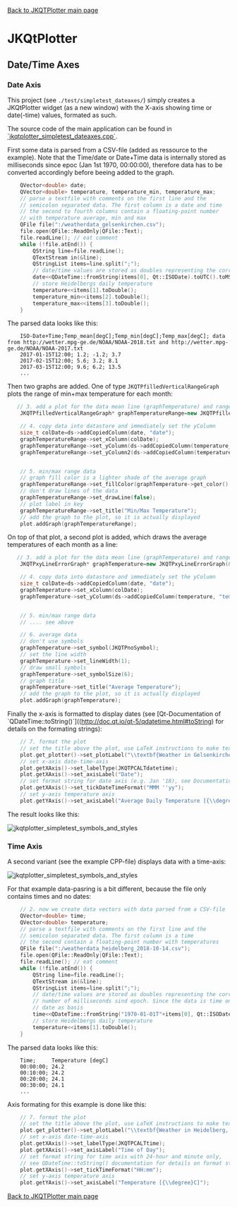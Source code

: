 [Back to JKQTPlotter main page](https://github.com/jkriege2/JKQtPlotter/)

# JKQtPlotter

## Date/Time Axes

### Date Axis
This project (see `./test/simpletest_dateaxes/`) simply creates a JKQtPlotter widget (as a new window) with the X-axis showing time or date(-time) values, formated as such. 

The source code of the main application can be found in  [`jkqtplotter_simpletest_dateaxes.cpp´](https://github.com/jkriege2/JKQtPlotter/blob/master/test/simpletest_dateaxes/jkqtplotter_simpletest_dateaxes.cpp). 

First some data is parsed from a CSV-file (added as ressource to the example). Note that the Time/date or Date+Time data is internally stored as milliseconds since epoc (Jan 1st 1970, 00:00:00), therefore data has to be converted accordingly before beeing added to the graph.

```c++
	QVector<double> date;
    QVector<double> temperature, temperature_min, temperature_max;
    // parse a textfile with comments on the first line and the
    // semicolon separated data. The first column is a date and time
    // the second to fourth columns contain a floating-point number
    // with temperature average, min and max
    QFile file(":/weatherdata_gelsenkirchen.csv");
    file.open(QFile::ReadOnly|QFile::Text);
    file.readLine(); // eat comment
    while (!file.atEnd()) {
        QString line=file.readLine();
        QTextStream in(&line);
        QStringList items=line.split(";");
        // date/time values are stored as doubles representing the corresponding number of milliseconds sind epoch
        date<<QDateTime::fromString(items[0], Qt::ISODate).toUTC().toMSecsSinceEpoch();
        // store Heidelbergs daily temperature
        temperature<<items[1].toDouble();
        temperature_min<<items[2].toDouble();
        temperature_max<<items[3].toDouble();
    }
```

The parsed data looks like this:
```
	ISO-Date+Time;Temp_mean[degC];Temp_min[degC];Temp_max[degC]; data from http://wetter.mpg-ge.de/NOAA/NOAA-2018.txt and http://wetter.mpg-ge.de/NOAA/NOAA-2017.txt
	2017-01-15T12:00; 1.2; -1.2; 3.7
	2017-02-15T12:00; 5.6; 3.2; 8.1
	2017-03-15T12:00; 9.6; 6.2; 13.5
	...
```

Then two graphs are added. One of type `JKQTPfilledVerticalRangeGraph` plots the range of min+max temperature for each month:
```c++
   // 3. add a plot for the data mean line (graphTemperature) and range (graphTemperatureRange)
    JKQTPfilledVerticalRangeGraph* graphTemperatureRange=new JKQTPfilledVerticalRangeGraph(&plot);

    // 4. copy data into datastore and immediately set the yColumn
    size_t colDate=ds->addCopiedColumn(date, "date");
    graphTemperatureRange->set_xColumn(colDate);
    graphTemperatureRange->set_yColumn(ds->addCopiedColumn(temperature_min, "temperature_min"));
    graphTemperatureRange->set_yColumn2(ds->addCopiedColumn(temperature_max, "temperature_max"));


    // 5. min/max range data
    // graph fill color is a lighter shade of the average graph
    graphTemperatureRange->set_fillColor(graphTemperature->get_color().lighter());
    // don't draw lines of the data
    graphTemperatureRange->set_drawLine(false);
    // plot label in key
    graphTemperatureRange->set_title("Min/Max Temperature");
    // add the graph to the plot, so it is actually displayed
    plot.addGraph(graphTemperatureRange);
```

On top of that plot, a second plot is added, which draws the average temperatures of each month as a line:

```c++
   // 3. add a plot for the data mean line (graphTemperature) and range (graphTemperatureRange)
    JKQTPxyLineErrorGraph* graphTemperature=new JKQTPxyLineErrorGraph(&plot);

    // 4. copy data into datastore and immediately set the yColumn
    size_t colDate=ds->addCopiedColumn(date, "date");
    graphTemperature->set_xColumn(colDate);
    graphTemperature->set_yColumn(ds->addCopiedColumn(temperature, "temperature"));


    // 5. min/max range data
    // .... see above

    // 6. average data
    // don't use symbols
    graphTemperature->set_symbol(JKQTPnoSymbol);
    // set the line width
    graphTemperature->set_lineWidth(1);
    // draw small symbols
    graphTemperature->set_symbolSize(6);
    // graph title
    graphTemperature->set_title("Average Temperature");
    // add the graph to the plot, so it is actually displayed
    plot.addGraph(graphTemperature);
```

Finally the x-axis is formatted to display dates (see [Qt-Documentation of `QDateTime::toString()´]((http://doc.qt.io/qt-5/qdatetime.html#toString) for details on the formating strings):
```c++
    // 7. format the plot
    // set the title above the plot, use LaTeX instructions to make text bold
    plot.get_plotter()->set_plotLabel("\\textbf{Weather in Gelsenkirchen, 2017-2018}");
    // set x-axis date-time-axis
    plot.getXAxis()->set_labelType(JKQTPCALTdatetime);
    plot.getXAxis()->set_axisLabel("Date");
    // set format string for date axis (e.g. Jan '18), see Documentation of QDateTime::toString()
    plot.getXAxis()->set_tickDateTimeFormat("MMM ''yy");
    // set y-axis temperature axis
    plot.getYAxis()->set_axisLabel("Average Daily Temperature [{\\degree}C]");
```

The result looks like this:

![jkqtplotter_simpletest_symbols_and_styles](https://raw.githubusercontent.com/jkriege2/JKQtPlotter/master/screenshots/jkqtplotter_simpletest_dateaxes.png)


### Time Axis
A second variant (see the example CPP-file) displays data with a time-axis:

![jkqtplotter_simpletest_symbols_and_styles](https://raw.githubusercontent.com/jkriege2/JKQtPlotter/master/screenshots/jkqtplotter_simpletest_dateaxes_timeaxis.png)


For that example data-pasring is a bit different, because the file only contains times and no dates:
```c++
    // 2. now we create data vectors with data parsed from a CSV-file
    QVector<double> time;
    QVector<double> temperature;
    // parse a textfile with comments on the first line and the
    // semicolon separated data. The first column is a time
    // the second contain a floating-point number with temperatures
    QFile file(":/weatherdata_heidelberg_2018-10-14.csv");
    file.open(QFile::ReadOnly|QFile::Text);
    file.readLine(); // eat comment
    while (!file.atEnd()) {
        QString line=file.readLine();
        QTextStream in(&line);
        QStringList items=line.split(";");
        // date/time values are stored as doubles representing the corresponding
        // number of milliseconds sind epoch. Since the data is time only, we have to use an arbitrary
        // date as basis
        time<<QDateTime::fromString("1970-01-01T"+items[0], Qt::ISODate).toUTC().toMSecsSinceEpoch();
        // store Heidelbergs daily temperature
        temperature<<items[1].toDouble();
    }
```

The parsed data looks like this:
```
	Time;     Temperature [degC]
	00:00:00; 24.2
	00:10:00; 24.2
	00:20:00; 24.1
	00:30:00; 24.1
	...
```

Axis formating for this example is done like this:
```c++
    // 7. format the plot
    // set the title above the plot, use LaTeX instructions to make text bold
    plot.get_plotter()->set_plotLabel("\\textbf{Weather in Heidelberg, 14^{th} Oct 2018}");
    // set x-axis date-time-axis
    plot.getXAxis()->set_labelType(JKQTPCALTtime);
    plot.getXAxis()->set_axisLabel("Time of Day");
    // set format string for time axis with 24-hour and minute only,
    // see QDateTime::toString() documentation for details on format strings
    plot.getXAxis()->set_tickTimeFormat("HH:mm");
    // set y-axis temperature axis
    plot.getYAxis()->set_axisLabel("Temperature [{\\degree}C]");
```

[Back to JKQTPlotter main page](https://github.com/jkriege2/JKQtPlotter/)